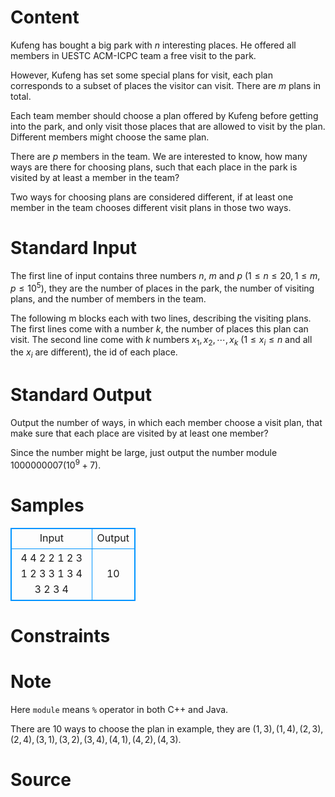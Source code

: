 
# Content

Kufeng has bought a big park with $n$ interesting places. He offered all members in UESTC ACM-ICPC team a free visit to the park. 

However, Kufeng has set some special plans for visit, each plan corresponds to a subset of places the visitor can visit. There are $m$ plans in total.

Each team member should choose a plan offered by Kufeng before getting into the park, and only visit those places that are allowed to visit by the plan. Different members might choose the same plan.

There are $p$ members in the team. We are interested to know, how many ways are there for choosing plans, such that each place in the park is visited by at least a member in the team?

Two ways for choosing plans are considered different, if at least one member in the team chooses different visit plans in those two ways.

# Standard Input

The first line of input contains three numbers $n$, $m$ and $p$ ($1\leq n\leq 20, 1\leq m, p\leq 10^5$), they are the number of places in the park, the number of visiting plans, and the number of members in the team.

The following m blocks each with two lines, describing the visiting plans. The first lines come with a number $k$, the number of places this plan can visit. The second line come with $k$ numbers $x_1, x_2, \cdots, x_k$ ($1\leq x_i\leq n$ and all the $x_i$ are different), the id of each place.

# Standard Output

Output the number of ways, in which each member choose a visit plan, that make sure that each place are visited by at least one member? 

Since the number might be large, just output the number module $1000000007(10 ^ 9 + 7)$.

# Samples

<style>
        table,table tr th, table tr td { border:1px solid #0094ff; }
        table { width: 200px; min-height: 25px; line-height: 25px; text-align: center; border-collapse: collapse;}   
    </style>
<table>
	<tr>
		<td>Input</td>
		<td>Output</td>
	</tr>
<tr><td>4 4 2
2
1 2
3
1 2 3
3
1 3 4
3
2 3 4</td><td>10</td></tr></table>


# Constraints



# Note

Here `module` means `%` operator in both C++ and Java.

There are $10$ ways to choose the plan in example, they are $(1,3), (1,4), (2,3), (2,4), (3,1), (3,2), (3,4), (4,1), (4,2), (4,3)$.

# Source


